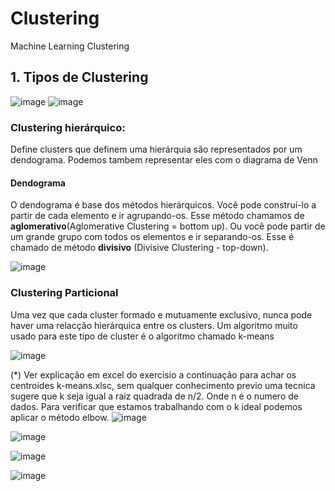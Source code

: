 # Clustering
Machine Learning Clustering

## 1. Tipos de Clustering

![image](https://user-images.githubusercontent.com/87387315/168158167-ff82ff61-42e4-4558-b9d3-88af8549279f.png)
![image](https://user-images.githubusercontent.com/87387315/168158555-630e9b00-1fe8-4582-b234-d28fab6c4951.png)

### Clustering hierárquico: 
Define clusters que definem uma hierárquia são representados por um dendograma. Podemos tambem representar eles com o diagrama de Venn

  #### Dendograma
  
  O dendograma é base dos métodos hierárquicos. 
  Você pode construí-lo a partir de cada elemento e ir agrupando-os. Esse método chamamos de **aglomerativo**(Aglomerative Clustering = bottom up).
  Ou você pode partir de um grande grupo com todos os elementos e ir separando-os. Esse é chamado de método **divisivo** (Divisive Clustering - top-down). 

![image](https://user-images.githubusercontent.com/87387315/168161605-b5e4b1c2-e355-4049-b482-699fd440c441.png)

### Clustering Particional

Uma vez que cada cluster formado e mutuamente exclusivo, nunca pode haver uma relacção hierárquica entre os clusters. Um algoritmo muito usado para este tipo de cluster é o algoritmo chamado k-means

![image](https://user-images.githubusercontent.com/87387315/168317288-b85c8224-ac20-40b6-a36c-c05818a49736.png)

(*) Ver explicação em excel do exercisio a  continuação para achar os centroides k-means.xlsc, sem qualquer conhecimento previo uma tecnica sugere que k seja igual a raiz quadrada de n/2. Onde n é o numero de dados. Para verificar que estamos trabalhando com o k ideal podemos aplicar o método elbow.
![image](https://user-images.githubusercontent.com/87387315/168631867-18488fd6-c807-4706-9bba-5902ba2b9326.png)

![image](https://user-images.githubusercontent.com/87387315/168631693-3e578b7a-aa01-4fd7-a4f2-3b7a76e3756d.png)

![image](https://user-images.githubusercontent.com/87387315/168317730-16be9494-255a-4a31-977a-9c6c8b98a335.png)

![image](https://user-images.githubusercontent.com/87387315/168317660-dfbfe2ff-b1f8-4eea-a892-5f5ec2e125ed.png)

